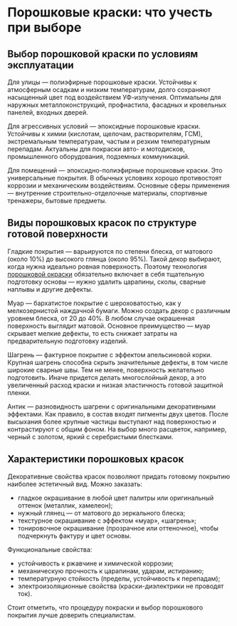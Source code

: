 # Порошковые краски: что учесть при выборе 

## Выбор порошковой краски по условиям эксплуатации

Для улицы — полиэфирные порошковые краски. Устойчивы к атмосферным осадкам и низким температурам, долго сохраняют насыщенный цвет под воздействием УФ-излучения. Оптимальны для наружных металлоконструкций, профнастила, фасадных и кровельных панелей, входных дверей.

Для агрессивных условий — эпоксидные порошковые краски. Устойчивы к химии (кислотам, щелочам, растворителям, ГСМ), экстремальным температурам, частым и резким температурным перепадам. Актуальны для покраски авто- и мотодисков, промышленного оборудования, подземных коммуникаций.

Для помещений — эпоксидно-полиэфирные порошковые краски. Это универсальные покрытия. В обычных условиях хорошо противостоят коррозии и механическим воздействиям. Основные сферы применения — внутренние строительно-отделочные материалы, спортивные тренажеры, бытовые предметы.

## Виды порошковых красок по структуре готовой поверхности

Гладкие покрытия — варьируются по степени блеска, от матового (около 10%) до высокого глянца (около 95%). Такой декор выбирают, когда нужна идеально ровная поверхность. Поэтому технология [порошковой окраски](https://pokras.ru) обязательно включает в себя тщательную подготовку основы — нужно удалить царапины, сколы, сварные наплывы и другие дефекты.

Муар — бархатистое покрытие с шероховатостью, как у мелкозернистой наждачной бумаги. Можно создать декор с различным уровнем блеска, от 20 до 40%. В любом случае окрашенная поверхность выглядит матовой. Основное преимущество — муар скрывает мелкие дефекты, то есть снижает затраты на предварительную подготовку изделий.

Шагрень — фактурное покрытие с эффектом апельсиновой корки. Крупная шагрень способна скрыть значительные дефекты, в том числе широкие сварные швы. Тем не менее, поверхность желательно подготовить. Иначе придется делать многослойный декор, а это увеличенный расход краски и низкая эластичность готовой защитной пленки.

Антик — разновидность шагрени с оригинальными декоративными эффектами. Как правило, в состав входят пигменты двух цветов. После высыхания более крупные частицы выступают над поверхностью и контрастируют с общим фоном. На выбор много расцветок, например, черный с золотом, яркий с серебристыми блестками.

## Характеристики порошковых красок

Декоративные свойства красок позволяют придать готовому покрытию наиболее эстетичный вид. Можно заказать:

*   гладкое окрашивание в любой цвет палитры  или оригинальный оттенок (металлик, хамелеон);
*   нужный глянец — от матового до зеркального блеска;
*   текстурное окрашивание с эффектом «муар», «шагрень»;
*   тонировочное окрашивание (прозрачное или оттеночное), чтобы подчеркнуть фактуру и цвет основы.

Функциональные свойства:

*   устойчивость к ржавчине и химической коррозии;
*   механическую прочность к царапинам, ударам, истиранию;
*   температурную стойкость (пределы, устойчивость к перепадам);
*   электроизоляционные свойства (краски-диэлектрики не проводят ток).

Стоит отметить, что процедуру покраски и выбор порошкового покрытия лучше доверить специалистам.

